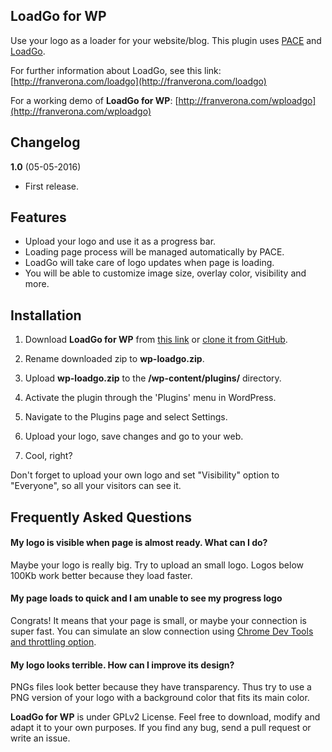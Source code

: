 ## LoadGo for WP

Use your logo as a loader for your website/blog. This plugin uses [PACE](http://github.hubspot.com/pace/docs/welcome/) and [LoadGo](http://franverona.com/loadgo).

For further information about LoadGo, see this link: [http://franverona.com/loadgo](http://franverona.com/loadgo)

For a working demo of **LoadGo for WP**: [http://franverona.com/wploadgo](http://franverona.com/wploadgo)

## Changelog

**1.0** (05-05-2016)
*  First release.

## Features

*  Upload your logo and use it as a progress bar.
*  Loading page process will be managed automatically by PACE.
*  LoadGo will take care of logo updates when page is loading.
*  You will be able to customize image size, overlay color, visibility and more.

## Installation

1. Download **LoadGo for WP** from [this link](https://github.com/franverona/LoadGo-for-WP/archive/master.zip) or [clone it from GitHub](https://github.com/franverona/LoadGo-for-WP).

2. Rename downloaded zip to **wp-loadgo.zip**.

2. Upload **wp-loadgo.zip** to the **/wp-content/plugins/** directory.

3. Activate the plugin through the 'Plugins' menu in WordPress.

4. Navigate to the Plugins page and select Settings.

5. Upload your logo, save changes and go to your web.

6. Cool, right?

Don't forget to upload your own logo and set "Visibility" option to "Everyone", so all your visitors can see it.

## Frequently Asked Questions

#### My logo is visible when page is almost ready. What can I do?

Maybe your logo is really big. Try to upload an small logo. Logos below 100Kb work better because they load faster.

#### My page loads to quick and I am unable to see my progress logo

Congrats! It means that your page is small, or maybe your connection is super fast. You can simulate an slow connection using [Chrome Dev Tools and throttling option](https://developers.google.com/web/tools/chrome-devtools/profile/network-performance/network-conditions).

#### My logo looks terrible. How can I improve its design?

PNGs files look better because they have transparency. Thus try to use a PNG version of your logo with a background color that fits its main color.

**LoadGo for WP** is under GPLv2 License. Feel free to download, modify and adapt it to your own purposes. If you find any bug, send a pull request or write an issue.
